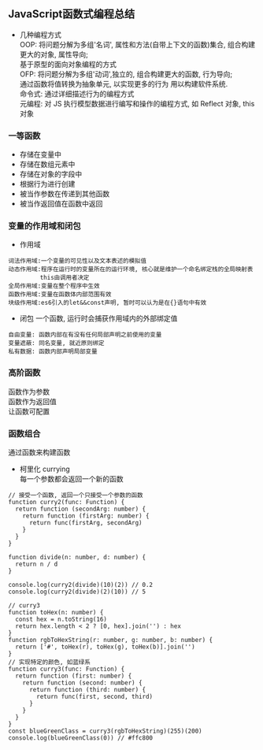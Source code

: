 ## JavaScript函数式编程总结
- 几种编程方式  
OOP: 将问题分解为多组'名词', 属性和方法(自带上下文的函数)集合, 组合构建更大的对象, 属性导向;  
     基于原型的面向对象编程的方式    
OFP: 将问题分解为多组'动词',独立的, 组合构建更大的函数, 行为导向;  
     通过函数将值转换为抽象单元, 以实现更多的行为 用以构建软件系统.  
命令式: 通过详细描述行为的编程方式  
元编程: 对 JS 执行模型数据进行编写和操作的编程方式, 如 Reflect 对象, this对象  

### 一等函数
- 存储在变量中
- 存储在数组元素中
- 存储在对象的字段中
- 根据行为进行创建
- 被当作参数在传递到其他函数
- 被当作返回值在函数中返回

### 变量的作用域和闭包
- 作用域
```
词法作用域:一个变量的可见性以及文本表述的模拟值  
动态作用域:程序在运行时的变量所在的运行环境, 核心就是维护一个命名绑定栈的全局映射表
         this由调用者决定  
全局作用域:变量在整个程序中生效  
函数作用域:变量在函数体内部范围有效  
块级作用域:es6引入的let&&const声明, 暂时可以认为是在{}语句中有效  
```
- 闭包
一个函数, 运行时会捕获作用域内的外部绑定值
```
自由变量: 函数内部在有没有任何局部声明之前使用的变量
变量遮蔽: 同名变量, 就近原则绑定
私有数据: 函数内部声明局部变量
```

### 高阶函数
函数作为参数  
函数作为返回值  
让函数可配置  

### 函数组合
通过函数来构建函数  
- 柯里化 currying  
每一个参数都会返回一个新的函数  
```
// 接受一个函数, 返回一个只接受一个参数的函数
function curry2(func: Function) {
  return function (secondArg: number) {
    return function (firstArg: number) {
      return func(firstArg, secondArg)
    }
  }
}

function divide(n: number, d: number) {
  return n / d
}

console.log(curry2(divide)(10)(2)) // 0.2
console.log(curry2(divide)(2)(10)) // 5

// curry3
function toHex(n: number) {
  const hex = n.toString(16)
  return hex.length < 2 ? [0, hex].join('') : hex
}
function rgbToHexString(r: number, g: number, b: number) {
  return ['#', toHex(r), toHex(g), toHex(b)].join('')
}
// 实现特定的颜色, 如蓝绿系
function curry3(func: Function) {
  return function (first: number) {
    return function (second: number) {
      return function (third: number) {
        return func(first, second, third)
      } 
    }
  }
}
const blueGreenClass = curry3(rgbToHexString)(255)(200)
console.log(blueGreenClass(0)) // #ffc800
```

